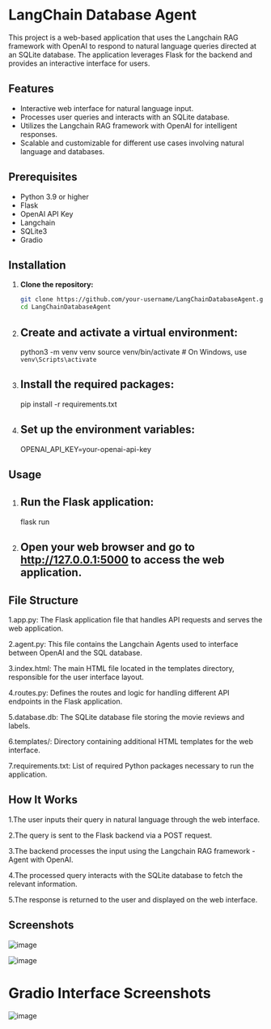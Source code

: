 # LangChain Database Agent

This project is a web-based application that uses the Langchain RAG framework with OpenAI to respond to natural language queries directed at an SQLite database. The application leverages Flask for the backend and provides an interactive interface for users.

## Features

- Interactive web interface for natural language input.
- Processes user queries and interacts with an SQLite database.
- Utilizes the Langchain RAG framework with OpenAI for intelligent responses.
- Scalable and customizable for different use cases involving natural language and databases.

## Prerequisites

- Python 3.9 or higher
- Flask
- OpenAI API Key
- Langchain
- SQLite3
- Gradio

## Installation

1. **Clone the repository:**

   ```bash
   git clone https://github.com/your-username/LangChainDatabaseAgent.git
   cd LangChainDatabaseAgent
2. ## Create and activate a virtual environment:

    python3 -m venv venv
    source venv/bin/activate  # On Windows, use `venv\Scripts\activate`

3. ## Install the required packages:

    pip install -r requirements.txt

4. ## Set up the environment variables:

   OPENAI_API_KEY=your-openai-api-key


## Usage

1. ## Run the Flask application:

     flask run
   
2. ## Open your web browser and go to http://127.0.0.1:5000 to access the web application.

## File Structure

1.app.py: The Flask application file that handles API requests and serves the web application.

2.agent.py: This file contains the Langchain Agents used to interface between OpenAI and the SQL database.

3.index.html: The main HTML file located in the templates directory, responsible for the user interface layout.

4.routes.py: Defines the routes and logic for handling different API endpoints in the Flask application.

5.database.db: The SQLite database file storing the movie reviews and labels.

6.templates/: Directory containing additional HTML templates for the web interface.

7.requirements.txt: List of required Python packages necessary to run the application.


## How It Works
1.The user inputs their query in natural language through the web interface.

2.The query is sent to the Flask backend via a POST request.

3.The backend processes the input using the Langchain RAG framework - Agent with OpenAI.

4.The processed query interacts with the SQLite database to fetch the relevant information.

5.The response is returned to the user and displayed on the web interface.

## Screenshots

![image](https://github.com/Anitt/LangChainDatabaseAgent/assets/32222717/b6a2655f-66ff-410f-9079-ed7c85243441)


![image](https://github.com/Anitt/LangChainDatabaseAgent/assets/32222717/f0a87868-be99-4194-a933-029148b553c5)

# Gradio Interface Screenshots

![image](https://github.com/Anitt/LangChainDatabaseAgent/assets/32222717/03d868b6-45b9-4bbf-8e40-ddeac8ef58f4)





   
